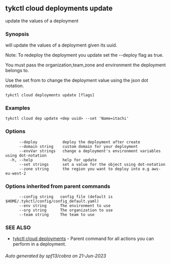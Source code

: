 ## tykctl cloud deployments update

update the values of a deployment

### Synopsis


will update the values of a deployment given its uuid.

Note: To redeploy the deployment you update set the --deploy flag as true.

You must pass the organization,team,zone and environment the deployment belongs to.

Use the set from to change the deployment value using the json dot notation.


```
tykctl cloud deployments update [flags]
```

### Examples

```
tykctl cloud dep update <dep uuid> --set 'Name=itachi'
```

### Options

```
      --deploy           deploy the deployment after create
      --domain string    custom domain for your deployment
      --envVar strings   change a deployment's environment variables using dot-notation
  -h, --help             help for update
      --set strings      set a value for the object using dot-notation
      --zone string      the region you want to deploy into e.g aws-eu-west-2
```

### Options inherited from parent commands

```
      --config string   config file (default is $HOME/.tykctl/config/config_default.yaml)
      --env string      The environment to use
      --org string      The organization to use
      --team string     The team to use
```

### SEE ALSO

* [tykctl cloud deployments](tykctl_cloud_deployments.md)	 - Parent command for all actions you can perform in a deployment.

###### Auto generated by spf13/cobra on 21-Jun-2023
